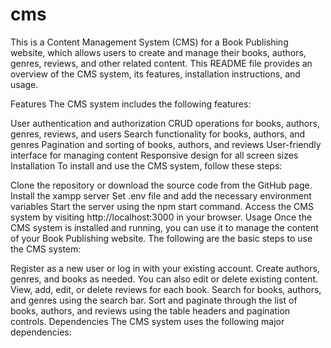 # cms

This is a Content Management System (CMS) for a Book Publishing website, which allows users to create and manage their books, authors, genres, reviews, and other related content. This README file provides an overview of the CMS system, its features, installation instructions, and usage.

Features
The CMS system includes the following features:

User authentication and authorization
CRUD operations for books, authors, genres, reviews, and users
Search functionality for books, authors, and genres
Pagination and sorting of books, authors, and reviews
User-friendly interface for managing content
Responsive design for all screen sizes
Installation
To install and use the CMS system, follow these steps:

Clone the repository or download the source code from the GitHub page.
Install the xampp server 
Set .env file and add the necessary environment variables 
Start the server using the npm start command.
Access the CMS system by visiting http://localhost:3000 in your browser.
Usage
Once the CMS system is installed and running, you can use it to manage the content of your Book Publishing website. The following are the basic steps to use the CMS system:

Register as a new user or log in with your existing account.
Create authors, genres, and books as needed. You can also edit or delete existing content.
View, add, edit, or delete reviews for each book.
Search for books, authors, and genres using the search bar.
Sort and paginate through the list of books, authors, and reviews using the table headers and pagination controls.
Dependencies
The CMS system uses the following major dependencies:


